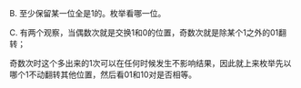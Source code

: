 B. 至少保留某一位全是1的。枚举看哪一位。

C. 有两个观察，当偶数次就是交换1和0的位置，奇数次就是除某个1之外的01翻转；

   奇数次时这个多出来的1次可以在任何时候发生不影响结果，因此就上来枚举先以哪个1不动翻转其他位置，然后看01和10对是否相等。
